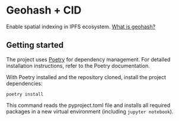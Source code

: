 # Geohash + CID
Enable spatial indexing in IPFS ecosystem.
[What is geohash?](https://www.educative.io/answers/what-is-geohash)

## Getting started
The project uses [Poetry](https://python-poetry.org/) for dependency management. For detailed installation instructions, refer to the Poetry documentation.

With Poetry installed and the repository cloned, install the project dependencies:
```
poetry install
```
This command reads the pyproject.toml file and installs all required packages in a new virtual environment (including `jupyter notebook`).